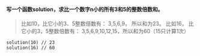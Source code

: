 #### 写一个函数solution，求比一个数字n小的所有3和5的整数倍数和。

> 比如10，比它小的3、5整数倍数有： 3,5,6,9， 所以和为23。 比如16， 比它小的3，5整数倍数有： 3,5,6,9,10,12,15，所以和为60（15只计算1次）



```
solution(10) // 23
solution(16) // 60

```